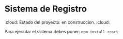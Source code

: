 <h1> Sistema de Registro </h1>
:cloud: Estado del proyecto: en construccion. :cloud:

Para ejecutar el sistema debes poner:
```npm install react ```
